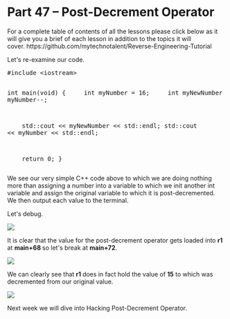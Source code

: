 <h1>Part 47 – Post-Decrement Operator</h1><p>For a complete table of contents of all the lessons please click below as it will give you a brief of each lesson in addition to the topics it will cover. https://github.com/mytechnotalent/Reverse-Engineering-Tutorial</p><p>Let's re-examine our code.</p><pre spellcheck="false">#include &lt;iostream&gt;

int main(void) {
    int myNumber = 16;
    int myNewNumber = myNumber--;

    std::cout &lt;&lt; myNewNumber &lt;&lt; std::endl;
    std::cout &lt;&lt; myNumber &lt;&lt; std::endl;

    return 0;
}
</pre><p>We see our very simple C++ code above to which we are doing nothing more than assigning a number into a variable to which we init another int variable and assign the original variable to which it is post-decremented. We then output each value to the terminal.</p><p>Let's debug.</p><div class="slate-resizable-image-embed slate-image-embed__resize-full-width"><img src="https://media-exp1.licdn.com/dms/image/C4D12AQEYId8W-vF-fQ/article-inline_image-shrink_1000_1488/0/1532085310684?e=1614211200&amp;v=beta&amp;t=jmklFnNu31_R_KOjsRY6UBKv6BdlvY6hQRvOY9mWEEI"/></div><p>It is clear that the value for the post-decrement operator gets loaded into <strong>r1</strong> at <strong>main+68 </strong>so let's break at <strong>main+72</strong>.</p><div class="slate-resizable-image-embed slate-image-embed__resize-full-width"><img src="https://media-exp1.licdn.com/dms/image/C4D12AQFevnl8ABB7zw/article-inline_image-shrink_1000_1488/0/1532085326445?e=1614211200&amp;v=beta&amp;t=owEilGhGFI6Fj5OtWO0S6GNHaJ3_O2QOb_4MonVntHU"/></div><p>We can clearly see that <strong>r1 </strong>does in fact hold the value of <strong>15</strong> to which was decremented from our original value.</p><div class="slate-resizable-image-embed slate-image-embed__resize-full-width"><img src="https://media-exp1.licdn.com/dms/image/C4D12AQH4rl574XICeQ/article-inline_image-shrink_1000_1488/0/1532085443370?e=1614211200&amp;v=beta&amp;t=V9oIz7Tmi89hFMRqSn412_pM-YZwsczv-7G8iGfQY_A"/></div><p>Next week we will dive into Hacking Post-Decrement Operator.</p>